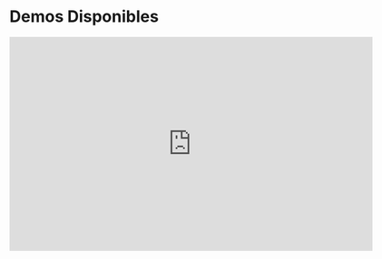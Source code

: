 # Demos Disponibles
  <!-- 
   esto es documentacion
  -->
<iframe src="https://docs.google.com/forms/d/e/1FAIpQLSenR0MVl8DKKjgMqQ_6f9FT12PZQwJerwREOwrGbkfkEuLYgQ/viewform?embedded=true" width="640" height="378" frameborder="0" marginheight="0" marginwidth="0">Cargando…
</iframe>
